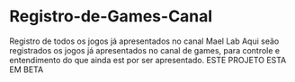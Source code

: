 # Registro-de-Games-Canal
Registro de todos os jogos já apresentados no canal Mael Lab 
Aqui seão registrados os jogos já apresentados no canal de games, para controle e entendimento do que ainda est por ser apresentado. ESTE PROJETO ESTA EM BETA

